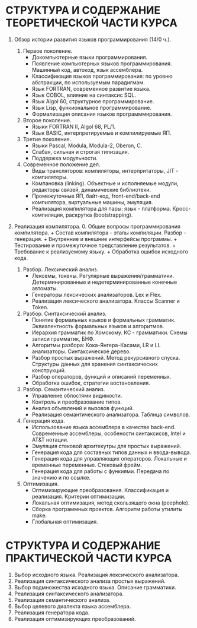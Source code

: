 # СТРУКТУРА И СОДЕРЖАНИЕ ТЕОРЕТИЧЕСКОЙ ЧАСТИ КУРСА 
1. Обзор истории развития языков программирования (14/0 ч.).
	1. Первое поколение.
		+ Докомпьютерные языки программирования.
		+ Появление компьютерных языков программирования. Машинный код, автокод, язык ассемблера.
		+ Классификация языков программирования: по уровню абстракции, по используемым парадигмам.
		+ Язык FORTRAN, современное развитие языка.
		+ Язык COBOL, влияние на синтаксис SQL.
		+ Язык Algol 60, структурное программирование.
		+ Язык Lisp, функиональное программирование.
		+ Формализация описания языков программмирования.
	2. Второе поколение.
		+ Языки FORTRAN II, Algol 68, PL/1.
		+ Язык BASIC, интерпретируемые и компилируемые ЯП.
	3. Третие поколение.
		+ Языки Pascal, Modula, Modula-2, Oberon, C.
		+ Слабая, сильная и строгая типизация.
		+ Поддержка модульности.
	4. Современное положение дел.
		+ Виды трансляторов: компиляторы, интерпритаторы, JIT - компиляторы.
		+ Компановка (linking). Объектные и исполняемые модули, редакторы связей, динамические библиотеки.
		+ Промежуточные ЯП, байт-код, front-end/back-end компилятора, виртуальные машины, эмуляция.
		+ Реализация компилятора для пары: язык - платформа. Кросс-компиляция, раскрутка (bootstrapping).

2. Реализация компилятора.
	0. Общие вопросы программирования компилятора.
		+ Состав компилятора - этапы компиляции. Разбор - генерация.
		+ Внутренние и внешние интерфейсы программы.
		+ Тестирование и промежуточное представление результатов.
		+ Требование к реализуемому языку.
		+ Обработка ошибок исходного кода.
	1. Разбор. Лексический анализ.
	 	+ Лексемы, токены. Регулярные выражения/грамматики. Детерминированные и недетерминированные конечные автоматы. 
	 	+ Генераторы лексических анализаторов. Lex и Flex.
	 	+ Реализация лексического анализатора. Классы Scanner и Token. 
	2. Разбор. Синтаксический анализ.
		+ Понятие формальных языков и формальных грамматик. Эквиалентность формальных языков и алгоритмов. 
		+ Иерархия грамматик по Хомскому. КС - грамматики. Схемы записи грамматик, БНФ.
		+ Алгоритмы разбора: Кока-Янгера-Касами, LR и LL анализаторы. Синтаксическое дерево.
		+ Разбор простых выражений. Метод рекурсивного спуска. Структуры данных для хранения синтаксических конструкций.
		+ Разбор операторов, функций и описаний переменных.
		+ Обработка ошибок, стратегии востановления.
	3. Разбор. Семантический анализ.
		+ Управление облостями видимости.
		+ Контроль и преобразование типов.
		+ Анализ объявлений и вызовов функций.
		+ Реализация семантического анализатора. Таблица символов.
	4. Генерация кода.
		+ Использование языка ассемблера в качестве back-end. Современные ассемблеры, особености синтаксисов, Intel и AT&T нотации.
		+ Эмуляция стековой архитекутры для простых выражений.
		+ Генерация кода для составных типов данных и ввода-вывода.
		+ Генерация кода для управляющих операторов. Локальные и временные переменные. Стековый фрейм.
		+ Генерация кода для работы с функиями. Передача по значению и по ссылке.
	5. Оптимизация.
		+ Оптимизирующие преобразования. Классификация и реализация. Критерии оптимизации.
		+ Локальная оптимизация, метод скользящего окна (peephole).
		+ Сборка программных проектов. Алгоритм работы утилиты make.
		+ Глобальная оптимизация.

# СТРУКТУРА И СОДЕРЖАНИЕ ПРАКТИЧЕСКОЙ ЧАСТИ КУРСА
1. Выбор исходного языка. Реализация лексического анализатора.
2. Реализация синтаксического анализа простых выражений.
3. Выбор подмножества исходного языка. Описание грамматики.
4. Реализация синтаксического анализатора.
5. Реализация семантического анализа.
6. Выбор целевого диалекта языка ассемблера.
7. Реализация генератора кода.
8. Реализация оптимизирующих преобразований.
